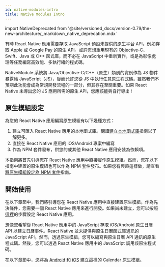 ```yaml
---
id: native-modules-intro
title: Native Modules Intro
---
```


import NativeDeprecated from '@site/versioned_docs/version-0.79/the-new-architecture/\_markdown_native_deprecation.mdx'

<NativeDeprecated />

有時 React Native 應用需要存取 JavaScript 預設未提供的原生平台 API，例如存取 Apple 或 Google Pay 的原生 API。或許您想重用現有的 Objective-C、Swift、Java 或 C++ 函式庫，而不必在 JavaScript 中重新實作，或是為影像處理等任務編寫高效能、多執行緒的程式碼。

NativeModule 系統將 Java/Objective-C/C++（原生）類別的實例作為 JS 物件暴露給 JavaScript（JS），從而允許您從 JS 中執行任意原生程式碼。雖然我們不預期此功能會成為常規開發流程的一部分，但其存在至關重要。如果 React Native 未導出您的 JS 應用所需的原生 API，您應該能夠自行導出！

## 原生模組設定

為您的 React Native 應用編寫原生模組有以下幾種方式：

1. 建立可匯入 React Native 應用的本地函式庫。閱讀[建立本地函式庫](local-library-setup)指南以了解更多。
2. 直接在 React Native 應用的 iOS/Android 專案中編寫
3. 作為 NPM 套件發布，供您的或其他 React Native 應用安裝為依賴項。

本指南將首先引導您在 React Native 應用中直接實作原生模組。然而，您在以下指南中建置的原生模組也可以作為 NPM 套件發布。如果您有興趣這樣做，請查看[將原生模組設定為 NPM 套件](native-modules-setup)指南。

## 開始使用

在以下章節中，我們將引導您在 React Native 應用中直接建置原生模組。作為先決條件，您需要一個 React Native 應用來進行開發。如果尚未建立，您可以按照[這裡](../getting-started)的步驟設定 React Native 應用。

想像您希望從 React Native 應用中的 JavaScript 存取 iOS/Android 原生日曆 API 以建立日曆事件。React Native 並未提供與原生日曆函式庫通訊的 JavaScript API。然而，透過原生模組，您可以編寫與原生日曆 API 通訊的原生程式碼。然後，您可以透過 React Native 應用中的 JavaScript 調用該原生程式碼。

在以下章節中，您將為 [Android](native-modules-android) 和 [iOS](native-modules-ios) 建立這樣的 Calendar 原生模組。